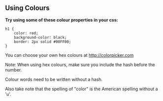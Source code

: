 ## Using Colours

**Try using some of these colour properties in your css:**

	h1 {
		color: red;
		background-color: black;
		border: 2px solid #00FF00;
	}

You can choose your own hex colours at http://colorpicker.com

Note:
When using hex colours, make sure you include the hash before the number.

Colour words need to be written without a hash.

Also take note that the spelling of "color" is the American spelling without a 'u'.